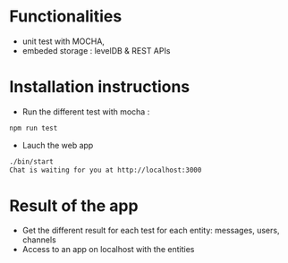 # Functionalities

* unit test with MOCHA,
* embeded storage : levelDB & REST APIs

#  Installation instructions 

- Run the different test with mocha : 
```sh
npm run test
```
- Lauch the web app
```sh
./bin/start 
Chat is waiting for you at http://localhost:3000
```

# Result of the app

- Get the different result for each test for each entity: messages, users, channels
- Access to an app on localhost with the entities